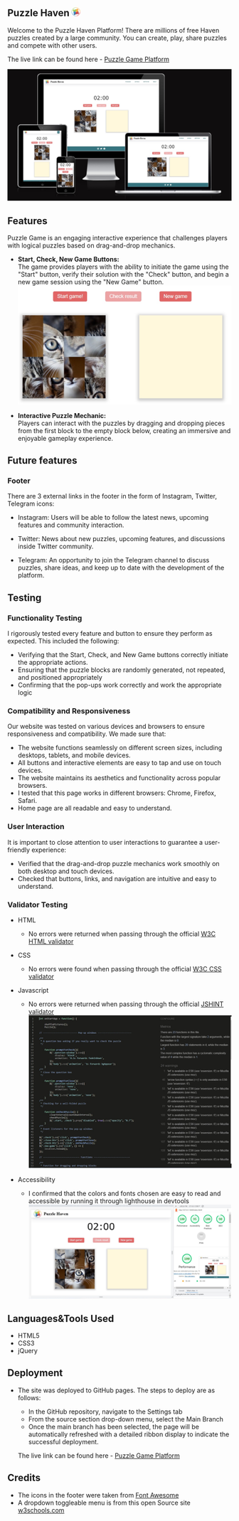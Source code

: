  ## Puzzle Haven <img src="assets/img/logo.jpg" width="20" height="20" />

Welcome to the Puzzle Haven Platform! There are millions of free Haven puzzles created by a large community. You can create, play, share puzzles and compete with other users.  

The live link can be found here - [Puzzle Game Platform](https://anestezia-zip.github.io/Puzzle-game/)

![Responsive Design](assets/img/puzzle-am-i-responsive.jpg)

## Features 
Puzzle Game is an engaging interactive experience that challenges players with logical puzzles based on drag-and-drop mechanics.

- __Start, Check, New Game Buttons:__  
The game provides players with the ability to initiate the game using the "Start" button, verify their solution with the "Check" button, and begin a new game session using the "New Game" button.
![main page](assets/img/readme-screenshot.jpg)

- __Interactive Puzzle Mechanic:__  
Players can interact with the puzzles by dragging and dropping pieces from the first block to the empty block below, creating an immersive and enjoyable gameplay experience.  

## Future features
### Footer
There are 3 external links in the footer in the form of Instagram, Twitter, Telegram icons:

- Instagram: Users will be able to follow the latest news, upcoming features and community interaction.

- Twitter: News about new puzzles, upcoming features, and discussions inside Twitter community.

- Telegram: An opportunity to join the Telegram channel to discuss puzzles, share ideas, and keep up to date with the development of the platform.

## Testing 
### Functionality Testing

I rigorously tested every feature and button to ensure they perform as expected. This included the following:

- Verifying that the Start, Check, and New Game buttons correctly initiate the appropriate actions.
- Ensuring that the puzzle blocks are randomly generated, not repeated, and positioned appropriately 
- Confirming that the pop-ups work correctly and work the appropriate logic
### Compatibility and Responsiveness
Our website was tested on various devices and browsers to ensure responsiveness and compatibility. We made sure that:

- The website functions seamlessly on different screen sizes, including desktops, tablets, and mobile devices.
- All buttons and interactive elements are easy to tap and use on touch devices.
- The website maintains its aesthetics and functionality across popular browsers.
- I tested that this page works in different browsers: Chrome, Firefox, Safari.
- Home page are all readable and easy to understand.
### User Interaction
It is important to close attention to user interactions to guarantee a user-friendly experience:

- Verified that the drag-and-drop puzzle mechanics work smoothly on both desktop and touch devices.
- Checked that buttons, links, and navigation are intuitive and easy to understand.

### Validator Testing 
- HTML
  - No errors were returned when passing through the official [W3C HTML validator](https://validator.w3.org/nu/?doc=https%3A%2F%2Fanestezia-zip.github.io%2FPuzzle-game%2F)
- CSS
  - No errors were found when passing through the official [W3C CSS validator](https://jigsaw.w3.org/css-validator/validator?uri=https%3A%2F%2Fanestezia-zip.github.io%2FPuzzle-game%2F&profile=css3svg&usermedium=all&warning=1&vextwarning=&lang=en)
- Javascript
  - No errors were returned when passing through the official [JSHINT validator](https://jshint.com/)
![jshint testing](assets/img/jshint-testing.jpg)

- Accessibility
    - I confirmed that the colors and fonts chosen are easy to read and accessible by running it through lighthouse in devtools  
![lighthouse](assets/img/puzzle-lighthouse-dekstop.jpg)

## Languages&Tools Used

- HTML5
- CSS3
- jQuery

## Deployment 

- The site was deployed to GitHub pages. The steps to deploy are as follows: 
  - In the GitHub repository, navigate to the Settings tab 
  - From the source section drop-down menu, select the Main Branch
  - Once the main branch has been selected, the page will be automatically refreshed with a detailed ribbon display to indicate the successful deployment.
  
  The live link can be found here - [Puzzle Game Platform](https://anestezia-zip.github.io/Puzzle-game/)

## Credits 

- The icons in the footer were taken from [Font Awesome](https://fontawesome.com/)
- A dropdown toggleable menu is from this open Source site [w3schools.com](https://www.w3schools.com/howto/howto_js_dropdown.asp)